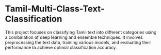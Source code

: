 # Tamil-Multi-Class-Text-Classification
This project focuses on classifying Tamil text into different categories using a combination of deep learning and ensemble techniques. It involves preprocessing the text data, training various models, and evaluating their performance to achieve optimal classification accuracy.
